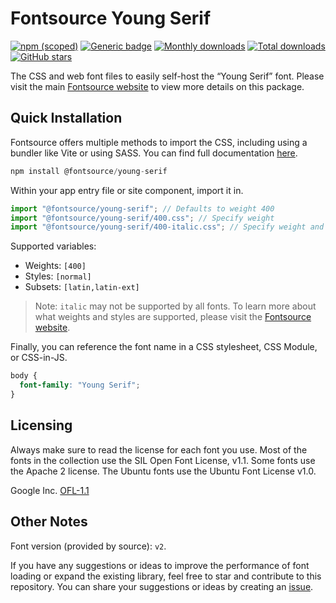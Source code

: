 # Fontsource Young Serif

[![npm (scoped)](https://img.shields.io/npm/v/@fontsource/young-serif?color=brightgreen)](https://www.npmjs.com/package/@fontsource/young-serif) [![Generic badge](https://img.shields.io/badge/fontsource-passing-brightgreen)](https://github.com/fontsource/fontsource) [![Monthly downloads](https://badgen.net/npm/dm/@fontsource/young-serif)](https://github.com/fontsource/fontsource) [![Total downloads](https://badgen.net/npm/dt/@fontsource/young-serif)](https://github.com/fontsource/fontsource) [![GitHub stars](https://img.shields.io/github/stars/fontsource/fontsource.svg?style=social&label=Star)](https://github.com/fontsource/fontsource/stargazers)

The CSS and web font files to easily self-host the “Young Serif” font. Please visit the main [Fontsource website](https://fontsource.org/fonts/young-serif) to view more details on this package.

## Quick Installation

Fontsource offers multiple methods to import the CSS, including using a bundler like Vite or using SASS. You can find full documentation [here](https://fontsource.org/docs/getting-started/introduction).

```javascript
npm install @fontsource/young-serif
```

Within your app entry file or site component, import it in.

```javascript
import "@fontsource/young-serif"; // Defaults to weight 400
import "@fontsource/young-serif/400.css"; // Specify weight
import "@fontsource/young-serif/400-italic.css"; // Specify weight and style
```

Supported variables:
- Weights: `[400]`
- Styles: `[normal]`
- Subsets: `[latin,latin-ext]`

> Note: `italic` may not be supported by all fonts. To learn more about what weights and styles are supported, please visit the [Fontsource website](https://fontsource.org/fonts/young-serif).

Finally, you can reference the font name in a CSS stylesheet, CSS Module, or CSS-in-JS.

```css
body {
  font-family: "Young Serif";
}
```

## Licensing
Always make sure to read the license for each font you use. Most of the fonts in the collection use the SIL Open Font License, v1.1. Some fonts use the Apache 2 license. The Ubuntu fonts use the Ubuntu Font License v1.0.

Google Inc.
[OFL-1.1](http://scripts.sil.org/OFL)

## Other Notes
Font version (provided by source): `v2`.

If you have any suggestions or ideas to improve the performance of font loading or expand the existing library, feel free to star and contribute to this repository. You can share your suggestions or ideas by creating an [issue](https://github.com/fontsource/fontsource/issues).
